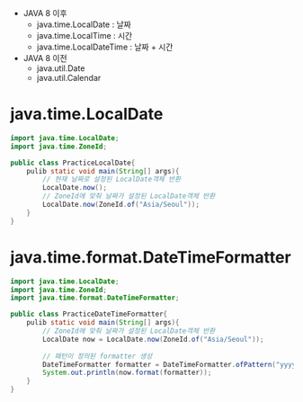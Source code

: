 * JAVA 8 이후
	* java.time.LocalDate : 날짜
	* java.time.LocalTime : 시간
	* java.time.LocalDateTime : 날짜 + 시간
* JAVA 8 이전
	* java.util.Date
	* java.util.Calendar
# java.time.LocalDate
```java
import java.time.LocalDate;
import java.time.ZoneId;

public class PracticeLocalDate{
	pulib static void main(String[] args){
		// 현재 날짜로 설정된 LocalDate객체 반환
		LocalDate.now();
		// ZoneId에 맞춰 날짜가 설정된 LocalDate객체 반환
		LocalDate.now(ZoneId.of("Asia/Seoul"));
	}
}
```
# java.time.format.DateTimeFormatter
```java
import java.time.LocalDate;
import java.time.ZoneId;
import java.time.format.DateTimeFormatter;

public class PracticeDateTimeFormatter{
	pulib static void main(String[] args){
		// ZoneId에 맞춰 날짜가 설정된 LocalDate객체 반환
		LocalDate now = LocalDate.now(ZoneId.of("Asia/Seoul"));
		
		// 패턴이 정의된 formatter 생성
		DateTimeFormatter formatter = DateTimeFormatter.ofPattern("yyyy-MM-dd");
		System.out.println(now.format(formatter));
	}
}
```
